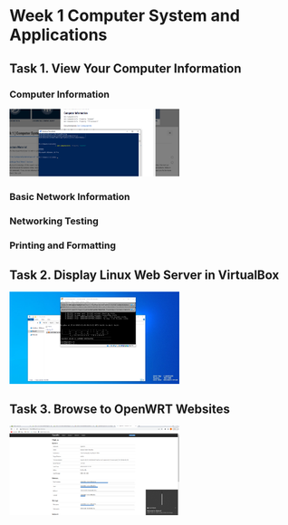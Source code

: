# Week 1 Computer System and Applications

## Task 1. View Your Computer Information 

### Computer Information

<img
  src="https://github.com/ZainAHussain/Journal/blob/main/Annotation%202023-03-08%20113545.png"
  alt="Alt text"
  title="Optional title"
  style="display: inline-block; margin: 0 auto; max-width: 300px">

### Basic Network Information


### Networking Testing


### Printing and Formatting



## Task 2. Display Linux Web Server in VirtualBox
<img
  src="https://github.com/ZainAHussain/Journal/blob/main/Annotation%202023-03-08%20121244.png"
  alt="Alt text"
  title="Optional title"
  style="display: inline-block; margin: 0 auto; max-width: 300px">
  
## Task 3. Browse to OpenWRT Websites
<img
  src="https://github.com/ZainAHussain/Journal/blob/main/Annotation%202023-03-08%20123150.png"
  alt="Alt text"
  title="Optional title"
  style="display: inline-block; margin: 0 auto; max-width: 300px">



